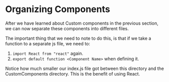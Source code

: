 # Organizing Components

After we have learned about Custom components in the previous section, we can now separate these components into different files.

The important thing that we need to note to do this, is that if we take a function to a separate js file, we need to:
1. `import React from "react"` again.
2. `export default function <Component Name>` when defining it.

Notice how much smaller our index.js file got between this directory and the CustomComponents directory.
This is the benefit of using React.